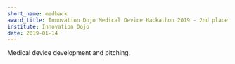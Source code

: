 ```yaml
---
short_name: medhack
award_title: Innovation Dojo Medical Device Hackathon 2019 - 2nd place
institute: Innovation Dojo
date: 2019-01-14
---
```


Medical device development and pitching.
